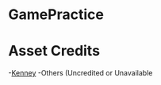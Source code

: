 # GamePractice
 
# Asset Credits
 -[Kenney](https://www.kenney.nl/)
 -Others (Uncredited or Unavailable
